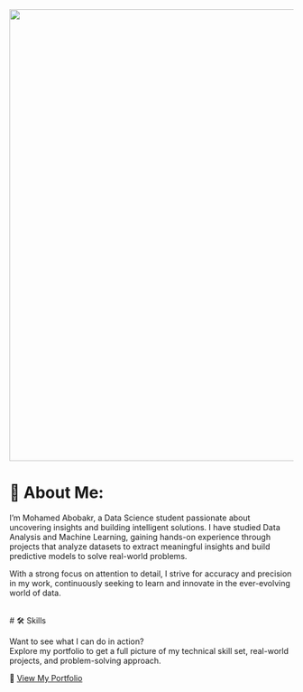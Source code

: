 <div align="center">
<img src="https://media.licdn.com/dms/image/C4D12AQESj72-s5gEKg/article-cover_image-shrink_720_1280/0/1626753867110?e=2147483647&v=beta&t=JOALVxWjySgR37iCdRMhNGmpCyYYDXlPdWk212JXdII" align="center" style="width: 800" />
</div>  

# 💫 About Me: 
I’m Mohamed Abobakr, a Data Science student passionate about uncovering insights and building intelligent solutions. I have studied Data Analysis and Machine Learning, gaining hands-on experience through projects that analyze datasets to extract meaningful insights and build predictive models to solve real-world problems.

With a strong focus on attention to detail, I strive for accuracy and precision in my work, continuously seeking to learn and innovate in the ever-evolving world of data.
</div>  

</div> 
<br>
# 🛠️ Skills

Want to see what I can do in action?  
Explore my portfolio to get a full picture of my technical skill set, real-world projects, and problem-solving approach.

🔗 [View My Portfolio](https://portfolio-for-m7md.vercel.app/)

<!--

# 🖥️ Tech Skills: 
<table style="background-color: black; color: white; border: none; border-radius: 15px; overflow: hidden;">
  <tbody>
    <tr>
      <td align="center" style="border: none;">
        <a href="https://www.python.org/" style="color: white;">
          <img src="https://skillicons.dev/icons?i=py" width="50" height="50"/>
        </a>
        <br>Pyton
      </td>
      <td align="center" style="border: none;">
        <a href="https://www.mysql.com/" style="color: white;">
          <img src="https://techstack-generator.vercel.app/mysql-icon.svg" width="50" height="50" alt="MySQL"/>
        </a>
        <br>MySQL
      </td>
      <td align="center" style="border: none;">
        <a href="https://scikit-learn.org/stable/" style="color: white;">
          <img src="https://github.com/tandpfun/skill-icons/blob/main/icons/ScikitLearn-Dark.svg" alt="sklaern" width="50" height="50"/>
        </a>
        <br>Sklearn
      </td>
      <td align="center" style="border: none;">
        <a href="https://pandas.pydata.org/" style="color: white;">
          <img src="https://icon.icepanel.io/Technology/png-shadow-512/Pandas.png" alt="Pandas" width="50" height="50"/>
        </a>
        <br>Pandas
      </td>
      <td align="center" style="border: none;">
        <a href="https://plotly.com/" style="color: white;">
          <img src="https://www.vectorlogo.zone/logos/plotly/plotly-icon.svg" alt="Plotly" width="50" height="50"/>
        </a>
        <br>Plotly
      </td>
      <td align="center" style="border: none;">
        <a href="https://numpy.org/" style="color: white;">
          <img src="https://www.svgrepo.com/show/354127/numpy.svg" width="50" height="50" alt="NumPy"/>
        </a>
        <br>NumPy
      </td>
      <td align="center" style="border: none;">
        <a href="https://streamlit.io/" style="color: white;">
          <img src="https://icon.icepanel.io/Technology/svg/Streamlit.svg" width="50" height="50" alt="Streamlit"/>
        </a>
        <br>Streamlit
      </td>
      <td align="center" style="border: none;">
        <a href="https://www.crummy.com/software/BeautifulSoup/bs4/doc/" style="color: white;">
          <img src="https://miro.medium.com/v2/resize:fit:1100/format:webp/1*jN3vLj7R8m9BEpOJuMJT-w.png" width="50" height="50" alt="CSS"/>
        </a>
        <br>BeautifulSoup
      </td> 
    </tr>
  </tbody>
</table>
</div>

</div> 
  

<br/>  


## 🌐 Socials:
[![Facebook](https://img.shields.io/badge/Facebook-%231877F2.svg?logo=Facebook&logoColor=white)](https://facebook.com/Mohamed Abo Bakr) [![LinkedIn](https://img.shields.io/badge/LinkedIn-%230077B5.svg?logo=linkedin&logoColor=white)](https://linkedin.com/in/Mohamed Abobakr 🇵🇸) 

# 💻 Tech Stack:
![Python](https://img.shields.io/badge/python-3670A0?style=for-the-badge&logo=python&logoColor=ffdd54) ![Markdown](https://img.shields.io/badge/markdown-%23000000.svg?style=for-the-badge&logo=markdown&logoColor=white) ![Streamlit](https://img.shields.io/badge/Streamlit-%23FE4B4B.svg?style=for-the-badge&logo=streamlit&logoColor=white) ![MySQL](https://img.shields.io/badge/mysql-4479A1.svg?style=for-the-badge&logo=mysql&logoColor=white) ![NumPy](https://img.shields.io/badge/numpy-%23013243.svg?style=for-the-badge&logo=numpy&logoColor=white) ![Pandas](https://img.shields.io/badge/pandas-%23150458.svg?style=for-the-badge&logo=pandas&logoColor=white) ![Plotly](https://img.shields.io/badge/Plotly-%233F4F75.svg?style=for-the-badge&logo=plotly&logoColor=white) ![scikit-learn](https://img.shields.io/badge/scikit--learn-%23F7931E.svg?style=for-the-badge&logo=scikit-learn&logoColor=white) ![Git](https://img.shields.io/badge/git-%23F05033.svg?style=for-the-badge&logo=git&logoColor=white)
# 📊 GitHub Stats:
![](https://github-readme-stats.vercel.app/api?username=M7mdAboBakr&theme=dark&hide_border=false&include_all_commits=false&count_private=false)<br/>
![](https://github-readme-streak-stats.herokuapp.com/?user=M7mdAboBakr&theme=dark&hide_border=false)<br/>
![](https://github-readme-stats.vercel.app/api/top-langs/?username=M7mdAboBakr&theme=dark&hide_border=false&include_all_commits=false&count_private=false&layout=compact)

---
[![](https://visitcount.itsvg.in/api?id=M7mdAboBakr&icon=0&color=0)](https://visitcount.itsvg.in)

Proudly created with GPRM ( https://gprm.itsvg.in ) -->
